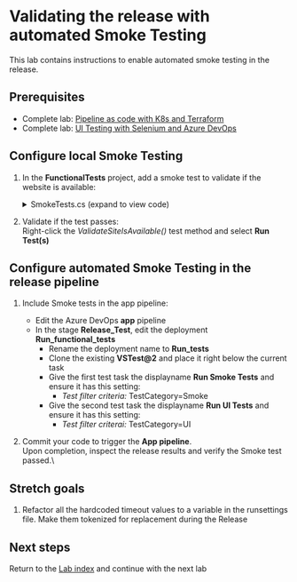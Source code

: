 # Validating the release with automated Smoke Testing

This lab contains instructions to enable automated smoke testing in the release.

## Prerequisites

- Complete lab: [Pipeline as code with K8s and Terraform](https://dev.azure.com/thx1139/_git/workshop1?path=%2FREADME.md)
- Complete lab: [UI Testing with Selenium and Azure DevOps](../ui-testing/README.md)

## Configure local Smoke Testing

1. In the **FunctionalTests** project, add a smoke test to validate if the website is available:
    <details><summary>SmokeTests.cs (expand to view code)</summary>

    ```csharp
    using Microsoft.VisualStudio.TestTools.UnitTesting;
    using System;
    using System.Net;

    namespace aspnet_core_dotnet_core.FunctionalTests
    {
        [TestClass]
        public class SmokeTests
        {
            public TestContext TestContext { get; set; }

            private string _siteUrl;

            [TestInitialize()]
            public void MyTestInitialize()
            {
                if (TestContext.Properties["siteUrl"] != null)
                {
                    _siteUrl = TestContext.Properties["siteUrl"].ToString();
                }
            }

            [TestMethod]
            [TestCategory("Smoke")]
            public void ValidateSiteIsAvailable()
            {
                try
                {
                    var request = WebRequest.CreateHttp(_siteUrl);
                    request.Timeout = 60000;
                    request.ReadWriteTimeout = 60000;
                    using (var response = (HttpWebResponse)request.GetResponse())
                    {
                        // Assert
                        Assert.AreEqual(HttpStatusCode.OK, response.StatusCode);
                    }
                }
                catch (Exception ex)
                {
                    Console.WriteLine("Exception: {0}", ex.Message);
                    Assert.Fail(ex.Message);
                }
            }
        }
    }
    ```
    </details>

1. Validate if the test passes:\
Right-click the *ValidateSiteIsAvailable()* test method and select **Run Test(s)**

## Configure automated Smoke Testing in the release pipeline

1. Include Smoke tests in the app pipeline:
    - Edit the Azure DevOps **app** pipeline
    - In the stage **Release_Test**, edit the deployment **Run_functional_tests**
        - Rename the deployment name to **Run_tests**
        - Clone the existing **VSTest@2** and place it right below the current task
        - Give the first test task the displayname **Run Smoke Tests** and ensure it has this setting:
            - *Test filter criteria:* TestCategory=Smoke
        - Give the second test task the displayname **Run UI Tests** and ensure it has this setting:
            - *Test filter criterai:* TestCategory=UI

1. Commit your code to trigger the **App pipeline**.\
   Upon completion, inspect the release results and verify the Smoke test passed.\

## Stretch goals

1. Refactor all the hardcoded timeout values to a variable in the runsettings file. Make them tokenized for replacement during the Release

## Next steps
Return to the [Lab index](../README.md) and continue with the next lab